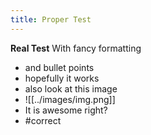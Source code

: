 ```yaml
---
title: Proper Test
---
```

**Real Test**
With fancy formatting
- and bullet points
- hopefully it works
- also look at this image
- ![[../images/img.png]]
- It is awesome right?
- #correct